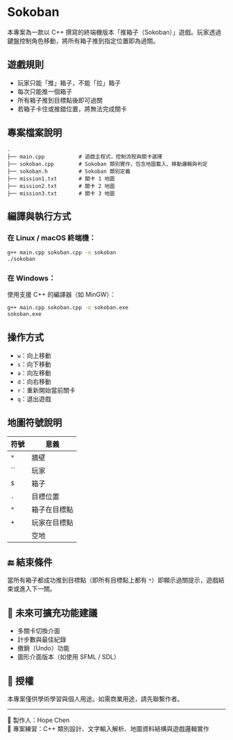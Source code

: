 # Sokoban

本專案為一款以 C++ 撰寫的終端機版本「推箱子（Sokoban）」遊戲。玩家透過鍵盤控制角色移動，將所有箱子推到指定位置即為過關。

## 遊戲規則

- 玩家只能「推」箱子，不能「拉」箱子
- 每次只能推一個箱子
- 所有箱子推到目標點後即可過關
- 若箱子卡住或推錯位置，將無法完成關卡

## 專案檔案說明

```
.
├── main.cpp           # 遊戲主程式，控制流程與關卡選擇
├── sokoban.cpp        # Sokoban 類別實作，包含地圖載入、移動邏輯與判定
├── sokoban.h          # Sokoban 類別定義
├── mission1.txt       # 關卡 1 地圖
├── mission2.txt       # 關卡 2 地圖
├── mission3.txt       # 關卡 3 地圖
```

## 編譯與執行方式

### 在 Linux / macOS 終端機：

```bash
g++ main.cpp sokoban.cpp -o sokoban
./sokoban
```

### 在 Windows：

使用支援 C++ 的編譯器（如 MinGW）：

```bash
g++ main.cpp sokoban.cpp -o sokoban.exe
sokoban.exe
```

## 操作方式

- `w`：向上移動
- `s`：向下移動
- `a`：向左移動
- `d`：向右移動
- `r`：重新開始當前關卡
- `q`：退出遊戲

## 地圖符號說明

| 符號 | 意義         |
|------|--------------|
| `*`  | 牆壁         |
| ``  | 玩家         |
| `$`  | 箱子         |
| `.`  | 目標位置     |
| `*`  | 箱子在目標點 |
| `+`  | 玩家在目標點 |
| ` `  | 空地         |

## 🔚 結束條件

當所有箱子都成功推到目標點（即所有目標點上都有 `*`）即顯示過關提示，遊戲結束或進入下一關。

## 📌 未來可擴充功能建議

- 多關卡切換介面
- 計步數與最佳紀錄
- 撤銷（Undo）功能
- 圖形介面版本（如使用 SFML / SDL）

## 📄 授權

本專案僅供學術學習與個人用途。如需商業用途，請先聯繫作者。

---

🚀 製作人：Hope Chen  
🧠 專案練習：C++ 類別設計、文字輸入解析、地圖資料結構與遊戲邏輯實作
